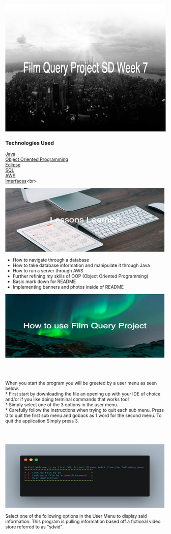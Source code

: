 
<img src="readmeimage.png" width="800" height="400"/>


### Technologies Used

[Java](https://www.oracle.com/java/technologies/) <br>
[Object Oriented Programming](https://docs.oracle.com/javase/tutorial/java/concepts/) <br>
[Eclipse](https://www.eclipse.org/) <br>
[SQL](https://dev.mysql.com/doc/)<br>
[AWS](https://aws.amazon.com/)<br>
[Interfaces](https://www.baeldung.com/java-interfaces#:~:text=In%20Java%2C%20an%20interface%20is,abstraction%2C%20polymorphism%20and%20multiple%20inheritances.&text=We%20can%20implement%20an%20interface,by%20using%20the%20implements%20keyword.)<br>



<img src="2ndpic.png" width="500" height="200"/> <br>
* How to navigate through a database <br>
* How to take database information and manipulate it through Java <br>
* How to run a server through AWS <br>
* Further refining my skills of OOP (Object Oriented Programming) <br>
* Basic mark down for README <br>
* Implementing banners and photos inside of README <br>



<img src="How_to_use_Film_Query_Project.png" width="500" height="200"/> <br>
<br>
<br>
<br>
<br>
When you start the program you will be greeted by a user menu as seen below. <br>
	* First start by downloading the file an opening up with your IDE of choice and/or if you like doing terminal commands that works too!<br>
	* Simply select one of the 3 options in the user menu. <br>
	* Carefully follow the instructions when trying to quit each sub menu. Press 0 to quit the first sub menu and goback as 1 word for the second menu. To quit the application Simply press 3.<br>
	<br><br><br>


<img src="carbon.png" width="500" height="200" />

Select one of the following options in the User Menu to display said information. This program is pulling information based off a fictional video store referred to as "sdvid". 

